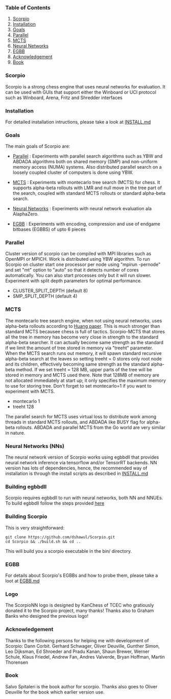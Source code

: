 ### Table of Contents
1. [Scorpio](#scorpio)
2. [Installation](#install)
3. [Goals](#goals)
4. [Parallel](#parallel)
5. [MCTS](#mcts)
6. [Neural Networks](#nns)
7. [EGBB](#egbb)
8. [Acknowledgement](#ackn)
9. [Book](#book)

<a name="scorpio"></a>
### Scorpio

Scorpio is a strong chess engine that uses neural networks for evaluation. It can be used 
with GUIs that support either the Winboard or UCI protocol such as Winboard, Arena, Fritz and Shredder interfaces

<a name="install"></a>
### Installation

For detailed installation intructions, please take a look at [INSTALL.md](https://github.com/dshawul/Scorpio/blob/master/INSTALL.md)

<a name="goals"></a>
### Goals

The main goals of Scorpio are:

  * [Parallel](#parallel) : Experiments with parallel search algorithms such as YBW and ABDADA 
    algorithms both on shared memory (SMP) and non-uniform memory access (NUMA) systems. 
    Also distributed parallel search on a loosely coupled cluster of computers is done using YBW.

  * [MCTS](#mcts) : Experiments with montecarlo tree search (MCTS) for chess. It supports alpha-beta
    rollouts with LMR and null move in the tree part of the search, coupled with
    standard MCTS rollouts or standard alpha-beta search.

  * [Neural Networks](#nns) : Experiments with neural network evaluation ala AlaphaZero.

  * [EGBB](#egbb) : Experiments with encoding, compression and use of endgame bitbases (EGBBS) of upto 6 pieces
      
<a name="parallel"></a>
### Parallel

Cluster version of scorpio can be compiled with MPI libraries such as OpenMPI or MPICH. Work is distributed using YBW algorithm. To run Scorpio on
cluster start one processor per node using "mpirun -pernode" and set "mt" option to "auto" so that it detects number of cores automatically.
You can also start processes only but it will run slower. Experiment with split depth parameters for optimal performance.
   * CLUSTER\_SPLIT\_DEPTH (default 8)
   * SMP\_SPLIT\_DEPTH (default 4)    

<a name="mcts"></a>
### MCTS

The montecarlo tree search engine, when not using neural networks, uses alpha-beta rollouts according to 
[Huang paper](https://www.microsoft.com/en-us/research/wp-content/uploads/2014/11/huang_rollout.pdf).
This is much stronger than standard MCTS becausee chess is full of tactics. Scorpio-MCTS that
stores all the tree in memory has become very close in strength to the standard alpha-beta searcher.
It can actually become same strength as the standard if we limit the amount of tree stored in memory via "treeht" parameter.
When the MCTS search runs out memory, it will spawn standard recursive alpha-beta search at the leaves
so setting treeht = 0 stores only root node and its children, effectively becoming same strength
as the standard alpha-beta method. If we set treeht = 128 MB, upper parts of the tree will be stored
in memory and MCTS used there. Note that 128MB of memory are not allocated immediately at start up;
it only specifies the maximum memory to use for storing tree. Don't forget to set montecarlo=1
if you want to experiment with MCTS.

   * montecarlo 1
   * treeht     128

The parallel search for MCTS uses virtual loss to distribute work among threads in standard MCTS rollouts,
and ABDADA like BUSY flag for alpha-beta rollouts. ABDADA and parallel MCTS from the Go world are very similar
in nature.

<a name="nns"></a>
### Neural Networks (NNs)

The neural network version of Scorpio works using egbbdll that provides neural network inference via tensorflow and/or TensorRT backends.
NN version has lots of dependencies, hence, the recommended way of installation is through the install
scripts as described in [INSTALL.md](https://github.com/dshawul/Scorpio/blob/master/INSTALL.md)

### Building egbbdll

Scorpio requires egbbdll to run with neural networks, both NN and NNUEs.
To build egbbdll follow the steps provided [here](https://github.com/dshawul/egbbdll)

### Building Scorpio

This is very straightforward:

    git clone https://github.com/dshawul/Scorpio.git
    cd Scorpio && ./build.sh && cd ..

This will build you a scorpio executable in the bin/ directory.

<a name="egbb"></a>
### EGBB

For details about Scorpio's EGBBs and how to probe them, please take a loot at [EGBB.md](https://github.com/dshawul/Scorpio/blob/master/EGBB.md)

### Logo
The ScorpioNN logo is designed by KanChess of TCEC who gratiously donated it to 
the Scorpio project, many thanks!
Thanks also to Graham Banks who designed the previous logo!

<a name="ackn"></a>
### Acknowledgement

Thanks to the following persons for helping me with development
of Scorpio: Dann Corbit. Gerhard Schwager, Oliver Deuville, Gunther Simon,
Leo Dijksman, Ed Shroeder and Pradu Kanan, Shaun Brewer, Werner Schule,
Klaus Friedel, Andrew Fan, Andres Valverde, Bryan Hoffman, Martin Thorensen

<a name="book"></a>
### Book

Salvo Spitaleri is the book author for scorpio. 
Thanks also goes to Oliver Deuville for the book which
earlier version use.
